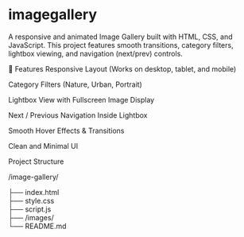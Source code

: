 # imagegallery

A responsive and animated Image Gallery built with HTML, CSS, and JavaScript.
This project features smooth transitions, category filters, lightbox viewing, and navigation (next/prev) controls.

🚀 Features
Responsive Layout (Works on desktop, tablet, and mobile)

Category Filters (Nature, Urban, Portrait)

Lightbox View with Fullscreen Image Display

Next / Previous Navigation Inside Lightbox

Smooth Hover Effects & Transitions

Clean and Minimal UI

Project Structure

/image-gallery/

├── index.html        
├── style.css         
├── script.js         
├── /images/          
└── README.md        
